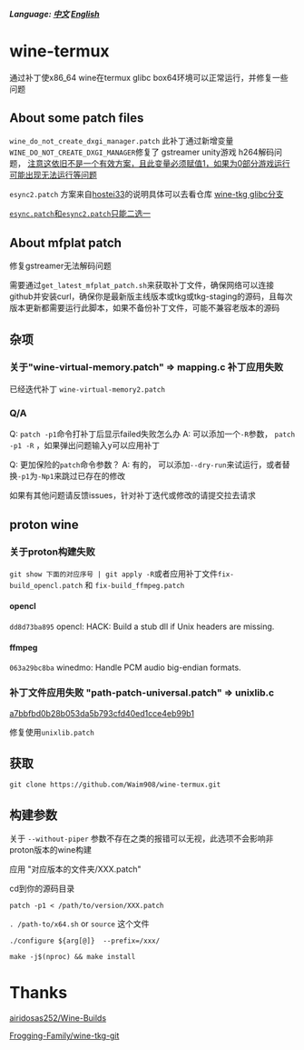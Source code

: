 ##### Language: [中文](README.md) [English](README-EN.md)

# wine-termux

通过补丁使x86_64 wine在termux glibc box64环境可以正常运行，并修复一些问题

## About some patch files

```wine_do_not_create_dxgi_manager.patch``` 此补丁通过新增变量```WINE_DO_NOT_CREATE_DXGI_MANAGER```修复了  gstreamer unity游戏 h264解码问题， <u>注意这依旧不是一个有效方案，且此变量必须赋值1，如果为0部分游戏运行可能出现无法运行等问题</u>

```esync2.patch``` 方案来自<u>hostei33</u>的说明具体可以去看仓库 [wine-tkg glibc分支](https://github.com/hostei33/wine-tkg)

<u>```esync.patch```和```esync2.patch```只能二选一</u>

## About mfplat patch

修复gstreamer无法解码问题

需要通过```get_latest_mfplat_patch.sh```来获取补丁文件，确保网络可以连接github并安装curl，确保你是最新版主线版本或tkg或tkg-staging的源码，且每次版本更新都需要运行此脚本，如果不备份补丁文件，可能不兼容老版本的源码


## 杂项

### 关于"wine-virtual-memory.patch" => mapping.c 补丁应用失败

已经迭代补丁 ```wine-virtual-memory2.patch```

### Q/A

Q: ```patch -p1```命令打补丁后显示failed失败怎么办
A: 可以添加一个```-R```参数， ```patch -p1 -R``` ，如果弹出问题输入y可以应用补丁

Q: 更加保险的```patch```命令参数？
A: 有的， 可以添加```--dry-run```来试运行，或者替换```-p1```为```-Np1```来跳过已存在的修改

如果有其他问题请反馈issues，针对补丁迭代或修改的请提交拉去请求

## proton wine

### 关于proton构建失败

``` git show 下面的对应序号 | git apply -R ```或者应用补丁文件```fix-build_opencl.patch``` 和 ```fix-build_ffmpeg.patch```

#### opencl
```dd8d73ba895``` opencl: HACK: Build a stub dll if Unix headers are missing.
#### ffmpeg 
```063a29bc8ba``` winedmo: Handle PCM audio big-endian formats.

### 补丁文件应用失败 "path-patch-universal.patch" => unixlib.c

[a7bbfbd0b28b053da5b793cfd40ed1cce4eb99b1](https://github.com/ValveSoftware/wine/commit/a7bbfbd0b28b053da5b793cfd40ed1cce4eb99b1)

修复使用```unixlib.patch```

## 获取

```git clone https://github.com/Waim908/wine-termux.git```

## 构建参数

关于 `--without-piper` 参数不存在之类的报错可以无视，此选项不会影响非proton版本的wine构建

应用 "对应版本的文件夹/XXX.patch"

cd到你的源码目录

```patch -p1 < /path/to/version/XXX.patch```

```. /path-to/x64.sh``` or ```source``` 这个文件

```./configure ${arg[@]}  --prefix=/xxx/```

```make -j$(nproc) && make install```

# Thanks
[airidosas252/Wine-Builds](https://github.com/airidosas252/Wine-Builds)

[Frogging-Family/wine-tkg-git](https://github.com/Frogging-Family/wine-tkg-git)